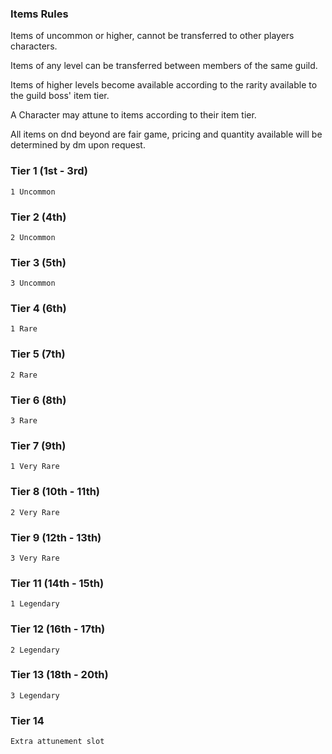 ### Items Rules

Items of uncommon or higher, cannot be transferred  to other players characters.

Items of any level can be transferred between members of the same guild.

Items of higher levels become available according to the rarity available to the guild boss' item tier.

A Character may attune to items according to their item tier.

All items on dnd beyond are fair game, pricing and quantity available will be determined by dm upon request.

### Tier 1 (1st - 3rd)	
    1 Uncommon

### Tier 2 (4th)
    2 Uncommon

### Tier 3 (5th)        
    3 Uncommon

### Tier 4 (6th)        
    1 Rare 

### Tier 5 (7th)	    
    2 Rare

### Tier 6 (8th)	    
    3 Rare

### Tier 7 (9th)        
    1 Very Rare

### Tier  8 (10th - 11th)  
    2 Very Rare

### Tier   9 (12th - 13th) 
    3 Very Rare

### Tier 11 (14th - 15th)    
    1 Legendary

### Tier 12 (16th - 17th)  
    2 Legendary

### Tier 13 (18th - 20th)  
    3 Legendary

### Tier 14 
    Extra attunement slot